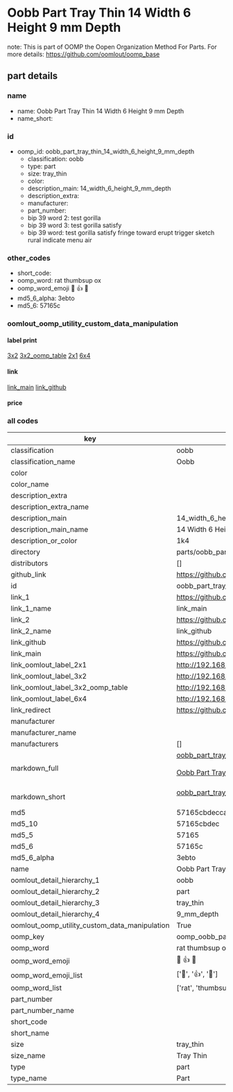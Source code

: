 # Oobb Part Tray Thin 14 Width 6 Height 9 mm Depth  

note: This is part of OOMP the Oopen Organization Method For Parts. For more details: https://github.com/oomlout/oomp_base

##  part details
  







### name
* name: Oobb Part Tray Thin 14 Width 6 Height 9 mm Depth
* name_short: 
### id
* oomp_id: oobb_part_tray_thin_14_width_6_height_9_mm_depth
  * classification: oobb
  * type: part
  * size: tray_thin
  * color: 
  * description_main: 14_width_6_height_9_mm_depth
  * description_extra: 
  * manufacturer: 
  * part_number: 
  * bip 39 word 2: test gorilla
  * bip 39 word 3: test gorilla satisfy
  * bip 39 word: test gorilla satisfy fringe toward erupt trigger sketch rural indicate menu air

### other_codes
* short_code: 
* oomp_word: rat thumbsup ox
* oomp_word_emoji :rat: :thumbsup: :ox:
* md5_6_alpha: 3ebto
* md5_6: 57165c






### oomlout_oomp_utility_custom_data_manipulation
#### label print
[3x2](http://192.168.1.245:1112/?label=oomp%203ebto)
[3x2_oomp_table](http://192.168.1.108:1112/?label=oomp%203ebto)
[2x1](http://192.168.1.242:1112/?label=oomp%203ebto)
[6x4](http://192.168.1.55:1112/?label=oomp%203ebto)    

#### link

[link_main](https://github.com/oomlout/oomlout_oomp_version_1_messy/tree/main/parts/oobb_part_tray_thin_14_width_6_height_9_mm_depth) [link_github](https://github.com/oomlout/oomlout_oomp_version_1_messy/tree/main/parts/oobb_part_tray_thin_14_width_6_height_9_mm_depth)                             

#### price







### all codes 
| key | value |  
| --- | --- |  
| classification | oobb |  
| classification_name | Oobb |  
| color |  |  
| color_name |  |  
| description_extra |  |  
| description_extra_name |  |  
| description_main | 14_width_6_height_9_mm_depth |  
| description_main_name | 14 Width 6 Height 9 mm Depth |  
| description_or_color | 1k4 |  
| directory | parts/oobb_part_tray_thin_14_width_6_height_9_mm_depth |  
| distributors | [] |  
| github_link | https://github.com/oomlout/oomlout_oomp_part_src/tree/main/parts/oobb_part_tray_thin_14_width_6_height_9_mm_depth |  
| id | oobb_part_tray_thin_14_width_6_height_9_mm_depth |  
| link_1 | https://github.com/oomlout/oomlout_oomp_version_1_messy/tree/main/parts/oobb_part_tray_thin_14_width_6_height_9_mm_depth |  
| link_1_name | link_main |  
| link_2 | https://github.com/oomlout/oomlout_oomp_version_1_messy/tree/main/parts/oobb_part_tray_thin_14_width_6_height_9_mm_depth |  
| link_2_name | link_github |  
| link_github | https://github.com/oomlout/oomlout_oomp_version_1_messy/tree/main/parts/oobb_part_tray_thin_14_width_6_height_9_mm_depth |  
| link_main | https://github.com/oomlout/oomlout_oomp_version_1_messy/tree/main/parts/oobb_part_tray_thin_14_width_6_height_9_mm_depth |  
| link_oomlout_label_2x1 | http://192.168.1.242:1112/?label=oomp%203ebto |  
| link_oomlout_label_3x2 | http://192.168.1.245:1112/?label=oomp%203ebto |  
| link_oomlout_label_3x2_oomp_table | http://192.168.1.108:1112/?label=oomp%203ebto |  
| link_oomlout_label_6x4 | http://192.168.1.55:1112/?label=oomp%203ebto |  
| link_redirect | https://github.com/oomlout/oomlout_oomp_version_1_messy/tree/main/parts/oobb_part_tray_thin_14_width_6_height_9_mm_depth |  
| manufacturer |  |  
| manufacturer_name |  |  
| manufacturers | [] |  
| markdown_full | [oobb_part_tray_thin_14_width_6_height_9_mm_depth](none)<br>[](none)<br>[Oobb Part Tray Thin 14 Width 6 Height 9 Mm Depth](none)<br><br> |  
| markdown_short | [oobb_part_tray_thin_14_width_6_height_9_mm_depth](none)<br><br> |  
| md5 | 57165cbdecca3d1133f305d17e992efc |  
| md5_10 | 57165cbdec |  
| md5_5 | 57165 |  
| md5_6 | 57165c |  
| md5_6_alpha | 3ebto |  
| name | Oobb Part Tray Thin 14 Width 6 Height 9 mm Depth |  
| oomlout_detail_hierarchy_1 | oobb |  
| oomlout_detail_hierarchy_2 | part |  
| oomlout_detail_hierarchy_3 | tray_thin |  
| oomlout_detail_hierarchy_4 | 9_mm_depth |  
| oomlout_oomp_utility_custom_data_manipulation | True |  
| oomp_key | oomp_oobb_part_tray_thin_14_width_6_height_9_mm_depth |  
| oomp_word | rat thumbsup ox |  
| oomp_word_emoji | :rat: :thumbsup: :ox: |  
| oomp_word_emoji_list | [':rat:', ':thumbsup:', ':ox:'] |  
| oomp_word_list | ['rat', 'thumbsup', 'ox'] |  
| part_number |  |  
| part_number_name |  |  
| short_code |  |  
| short_name |  |  
| size | tray_thin |  
| size_name | Tray Thin |  
| type | part |  
| type_name | Part |  
